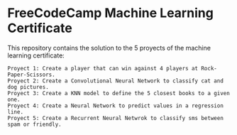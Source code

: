 # FreeCodeCamp Machine Learning Certificate

This repository contains the solution to the 5 proyects of the machine learning certificate:

	Proyect 1: Create a player that can win against 4 players at Rock-Paper-Scissors.
	Proyect 2: Create a Convolutional Neural Network to classify cat and dog pictures.
	Proyect 3: Create a KNN model to define the 5 closest books to a given one.
	Proyect 4: Create a Neural Network to predict values in a regression line.
	Proyect 5: Create a Recurrent Neural Netwrok to classify sms between spam or friendly.
